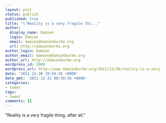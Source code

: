 ```yaml
---
layout: post
status: publish
published: true
title: "\"Reality is a very fragile thi..."
author:
  display_name: Damien
  login: Damien
  email: damien@damienburke.org
  url: http://damienburke.org
author_login: Damien
author_email: damien@damienburke.org
author_url: http://damienburke.org
wordpress_id: 2000
wordpress_url: http://www.damienburke.org/2011/12/30/reality-is-a-very-fragile-thi/
date: '2011-12-30 19:50:36 +0000'
date_gmt: '2011-12-31 00:50:36 +0000'
categories:
- tweet
tags:
- tweet
comments: []
---
```

<p>"Reality is a very fragile thing, after all."</p>
